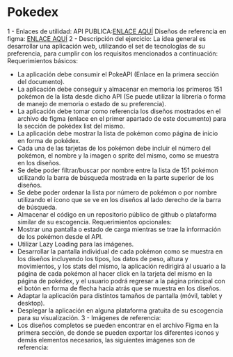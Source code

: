 # Pokedex
1 - Enlaces de utilidad:
API PUBLICA:[ENLACE AQUÍ](https://pokeapi.co/)
Diseños de referencia en figma: [ENLACE AQUÍ](https://www.figma.com/file/ZwdLvJdXTHzN4rbOjwwpza/Pok%C3%A9dex-(Community)?type=design&node-id=0-1&mode=design&t=kwl0XiPdqxMUXNOd-0)
2 - Descripción del ejercicio:
La idea general es desarrollar una aplicación web, utilizando el set de tecnologías de su
preferencia, para cumplir con los requisitos mencionados a continuación:
Requerimientos básicos:
- La aplicación debe consumir el PokeAPI (Enlace en la primera sección del documento).
- La aplicación debe conseguir y almacenar en memoria los primeros 151 pokémon de la
lista desde dicho API (Se puede utilizar la librería o forma de manejo de memoria o
estado de su preferencia).
- La aplicación debe tomar como referencia los diseños mostrados en el archivo de figma
(enlace en el primer apartado de este documento) para la sección de pokédex list del
mismo.
- La aplicación debe mostrar la lista de pokémon como página de inicio en forma de
pokédex.
- Cada una de las tarjetas de los pokémon debe incluir el número del pokémon, el
nombre y la imagen o sprite del mismo, como se muestra en los diseños.
- Se debe poder filtrar/buscar por nombre entre la lista de 151 pokémon utilizando la
barra de búsqueda mostrada en la parte superior de los diseños.
- Se debe poder ordenar la lista por número de pokémon o por nombre utilizando el ícono
que se ve en los diseños al lado derecho de la barra de búsqueda.
- Almacenar el código en un repositorio público de github o plataforma similar de su
escogencia.
Requerimientos opcionales:
- Mostrar una pantalla o estado de carga mientras se trae la información de los pokémon
desde el API.
- Utilizar Lazy Loading para las imágenes.
- Desarrollar la pantalla individual de cada pokémon como se muestra en los diseños
incluyendo los tipos, los datos de peso, altura y movimientos, y los stats del mismo, la
aplicación redirigirá al usuario a la página de cada pokémon al hacer click en la tarjeta
del mismo en la página de pokédex, y el usuario podrá regresar a la página principal
con el botón en forma de flecha hacia atrás que se muestra en los diseños.
- Adaptar la aplicación para distintos tamaños de pantalla (móvil, tablet y desktop).
- Desplegar la aplicación en alguna plataforma gratuita de su escogencia para su
visualización.
3 - Imágenes de referencia:
- Los diseños completos se pueden encontrar en el archivo Figma en la primera sección,
de donde se pueden exportar los diferentes iconos y demás elementos necesarios, las
siguientes imágenes son de referencia:

